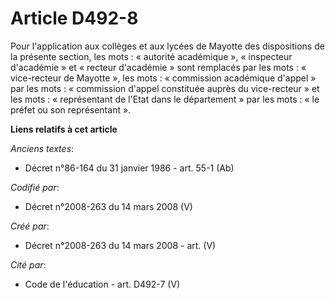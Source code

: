 # Article D492-8

Pour l'application aux collèges et aux lycées de Mayotte des dispositions de la présente section, les mots : « autorité
académique », « inspecteur d'académie » et « recteur d'académie » sont remplacés par les mots : « vice-recteur de Mayotte »,
les mots : « commission académique d'appel » par les mots : « commission d'appel constituée auprès du vice-recteur » et les
mots : « représentant de l'Etat dans le département » par les mots : « le préfet ou son représentant ».

**Liens relatifs à cet article**

_Anciens textes_:

  - Décret n°86-164 du 31 janvier 1986 - art. 55-1 (Ab)

_Codifié par_:

  - Décret n°2008-263 du 14 mars 2008 (V)

_Créé par_:

  - Décret n°2008-263 du 14 mars 2008 - art. (V)

_Cité par_:

  - Code de l'éducation - art. D492-7 (V)
